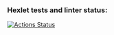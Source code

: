 ### Hexlet tests and linter status:
[![Actions Status](https://github.com/Neizzzy/php-project-45/actions/workflows/hexlet-check.yml/badge.svg)](https://github.com/Neizzzy/php-project-45/actions)